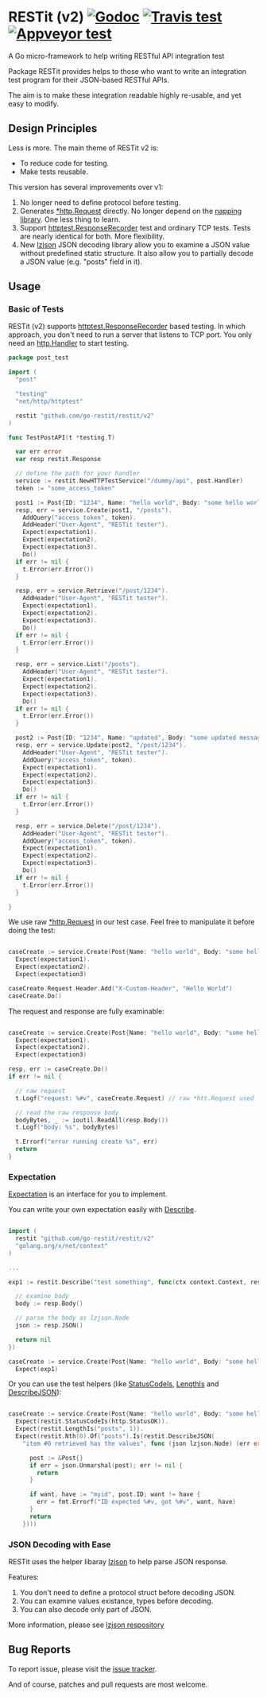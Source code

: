 # RESTit (v2) [![Godoc][godoc-badge]][godoc] [![Travis test][travis-badge]][travis] [![Appveyor test][appveyor-badge]][appveyor]

A Go micro-framework to help writing RESTful API integration test

Package RESTit provides helps to those who want to write an
integration test program for their JSON-based RESTful APIs.

The aim is to make these integration readable highly re-usable,
and yet easy to modify.

[godoc]: https://godoc.org/github.com/go-restit/restit/v2
[godoc-badge]: https://godoc.org/github.com/go-restit/restit/v2?status.svg
[travis]: https://travis-ci.org/go-restit/restit?branch=master
[travis-badge]: https://api.travis-ci.org/go-restit/restit.svg?branch=master
[appveyor]: https://ci.appveyor.com/project/yookoala/restit?branch=master
[appveyor-badge]: https://ci.appveyor.com/api/projects/status/github/go-restit/restit?branch=master&svg=true


## Design Principles

Less is more. The main theme of RESTit v2 is:

- To reduce code for testing.
- Make tests reusable.

This version has several improvements over v1:

1. No longer need to define protocol before testing.
2. Generates [*http.Request][http.Request] directly.
   No longer depend on the [napping library][napping]. One less thing to learn.   
3. Support [httptest.ResponseRecorder][httptest.ResponseRecorder] test and
   ordinary TCP tests. Tests are nearly identical for both. More flexibility.
4. New [lzjson][lzjson] JSON decoding library allow you to examine a JSON value
   without predefined static structure. It also allow you to partially decode
   a JSON value (e.g. "posts" field in it).

[http.Request]: https://golang.org/pkg/net/http/#Request
[napping]: https://github.com/jmcvetta/napping
[lzjson]: https://github.com/go-restit/lzjson


## Usage

### Basic of Tests

RESTit (v2) supports [httptest.ResponseRecorder][httptest.ResponseRecorder]
based testing. In which approach, you don't need to run a server that listens
to TCP port. You only need an [http.Handler][http.Handler] to start testing.

[httptest.ResponseRecorder]: https://golang.org/pkg/net/http/httptest/#ResponseRecorder
[http.Handler]: https://golang.org/pkg/net/http/#Handler

```go
package post_test

import (
  "post"

  "testing"
  "net/http/httptest"

  restit "github.com/go-restit/restit/v2"
)

func TestPostAPI(t *testing.T)

  var err error
  var resp restit.Response

  // define the path for your handler
  service := restit.NewHTTPTestService("/dummy/api", post.Handler)
  token := "some_access_token"

  post1 := Post{ID: "1234", Name: "hello world", Body: "some hello world message"}
  resp, err = service.Create(post1, "/posts").
    AddQuery("access_token", token).
    AddHeader("User-Agent", "RESTit tester").
    Expect(expectation1).
    Expect(expectation2).
    Expect(expectation3).
    Do()
  if err != nil {
    t.Error(err.Error())
  }

  resp, err = service.Retrieve("/post/1234").
    AddHeader("User-Agent", "RESTit tester").
    Expect(expectation1).
    Expect(expectation2).
    Expect(expectation3).
    Do()
  if err != nil {
    t.Error(err.Error())
  }

  resp, err = service.List("/posts").
    AddHeader("User-Agent", "RESTit tester").
    Expect(expectation1).
    Expect(expectation2).
    Expect(expectation3).
    Do()
  if err != nil {
    t.Error(err.Error())
  }

  post2 := Post{ID: "1234", Name: "updated", Body: "some updated message"}
  resp, err = service.Update(post2, "/post/1234").
    AddHeader("User-Agent", "RESTit tester").
    AddQuery("access_token", token).
    Expect(expectation1).
    Expect(expectation2).
    Expect(expectation3).
    Do()
  if err != nil {
    t.Error(err.Error())
  }

  resp, err = service.Delete("/post/1234").
    AddHeader("User-Agent", "RESTit tester").
    AddQuery("access_token", token).
    Expect(expectation1).
    Expect(expectation2).
    Expect(expectation3).
    Do()
  if err != nil {
    t.Error(err.Error())
  }

}

```

We use raw [*http.Request][http.Request] in our test case. Feel free to
manipulate it before doing the test:

```go

caseCreate := service.Create(Post{Name: "hello world", Body: "some hello world message"}).
  Expect(expectation1).
  Expect(expectation2).
  Expect(expectation3)

caseCreate.Request.Header.Add("X-Custom-Header", "Hello World")
caseCreate.Do()

```

The request and response are fully examinable:

```go

caseCreate := service.Create(Post{Name: "hello world", Body: "some hello world message"}).
  Expect(expectation1).
  Expect(expectation2).
  Expect(expectation3)

resp, err := caseCreate.Do()
if err != nil {

  // raw request
  t.Logf("request: %#v", caseCreate.Request) // raw *htt.Request used

  // read the raw response body
  bodyBytes, _ := ioutil.ReadAll(resp.Body())
  t.Logf("body: %s", bodyBytes)

  t.Errorf("error running create %s", err)
  return
}

```


### Expectation

[Expectation][Expectation] is an interface for you to implement.

You can write your own expectation easily with [Describe][Describe].


```go

import (
  restit "github.com/go-restit/restit/v2"
  "golang.org/x/net/context"
)

...

exp1 := restit.Describe("test something", func(ctx context.Context, resp restit.Response) error {

  // examine body
  body := resp.Body()

  // parse the body as lzjson.Node
  json := resp.JSON()

  return nil
})

caseCreate := service.Create(Post{Name: "hello world", Body: "some hello world message"}).
  Expect(exp1)

```

Or you can use the test helpers (like [StatusCodeIs][StatusCodeIs],
[LengthIs][LengthIs] and [DescribeJSON][DescribeJSON]):

```go

caseCreate := service.Create(Post{Name: "hello world", Body: "some hello world message"}).
  Expect(restit.StatusCodeIs(http.StatusOK)).
  Expect(restit.LengthIs("posts", 1)).
  Expect(restit.Nth(0).Of("posts").Is(restit.DescribeJSON(
    "item #0 retrieved has the values", func (json lzjson.Node) (err error) {

      post := &Post{}
      if err = json.Unmarshal(post); err != nil {
        return
      }

      if want, have := "myid", post.ID; want != have {
        err = fmt.Errorf("ID expected %#v, got %#v", want, have)
      }
      return
    })))

```

[Expectation]: https://godoc.org/github.com/go-restit/restit/v2#Expectation
[Describe]: https://godoc.org/github.com/go-restit/restit/v2#Describe
[StatusCodeIs]: https://godoc.org/github.com/go-restit/restit/v2#StatusCodeIs
[LengthIs]: https://godoc.org/github.com/go-restit/restit/v2#LengthIs
[DescribeJSON]: https://godoc.org/github.com/go-restit/restit/v2#DescribeJSON


### JSON Decoding with Ease

RESTit uses the helper libaray [lzjson][lzjson] to help parse JSON response.

Features:

1. You don't need to define a protocol struct before decoding JSON.
2. You can examine values existance, types before decoding.
3. You can also decode only part of JSON.

More information, please see [lzjson respository][lzjson]

[lzjson]: https://github.com/go-restit/lzjson


## Bug Reports

To report issue, please visit the
[issue tracker](https://github.com/go-restit/restit/issues).

And of course, patches and pull requests are most welcome.

